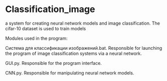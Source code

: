# Classification_image
a system for creating neural network models and image classification. The cifar-10 dataset is used to train models

Modules used in the program:

Система для классификации изображений.bat. Responsible for launching the program of image classification systems via a neural network.

GUI.py. Responsible for the program interface. 

CNN.py. Responsible for manipulating neural network models.
